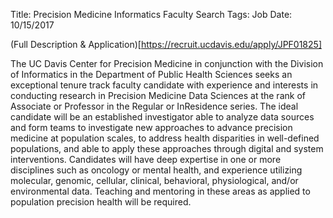 Title: Precision Medicine Informatics Faculty Search
Tags: Job
Date: 10/15/2017


(Full Description & Application)[https://recruit.ucdavis.edu/apply/JPF01825]

The UC Davis Center for Precision Medicine in conjunction with the Division of Informatics in the Department of Public Health Sciences seeks an exceptional tenure track faculty candidate with experience and interests in conducting research in Precision Medicine Data Sciences at the rank of Associate or Professor in the Regular or InResidence series. The ideal candidate will be an established investigator able to analyze data sources and form teams to investigate new approaches to advance precision medicine at population scales, to address health disparities in well-defined populations, and able to apply these approaches through digital and system interventions. Candidates will have deep expertise in one or more disciplines such as oncology or mental health, and experience utilizing molecular, genomic, cellular, clinical, behavioral, physiological, and/or environmental data. Teaching and mentoring in these areas as applied to population precision health will be required.

